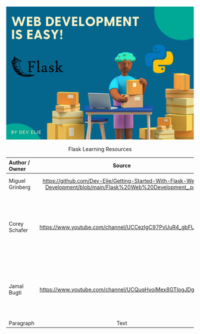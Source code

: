 ![Header Image](https://github.com/Dev-Elie/Getting-Started-With-Flask-Web-Development/blob/main/headerImage.png)

<div align="center">Flask Learning Resources</div>



| Author / Owner      | Source | Description |
| :---        |    :----:   |          ---: |
| Miguel Grinberg      | https://github.com/Dev-Elie/Getting-Started-With-Flask-Web-Development/blob/main/Flask%20Web%20Development_.pdf       | Project based learning ebook       |
| Corey Schafer   | https://www.youtube.com/channel/UCCezIgC97PvUuR4_gbFUs5g        | Python Video Tutorials. An in-depth look at the Python programming language.Tips and tricks, walkthroughs, and best practices.        |
| Jamal Bugti   | https://www.youtube.com/channel/UCQuqHvoiMex8GTlogJDg_4Q       | Project based video learning. Building a python Ecommerce website online shop with Flask      |
| Paragraph   | Text        | Text        |


